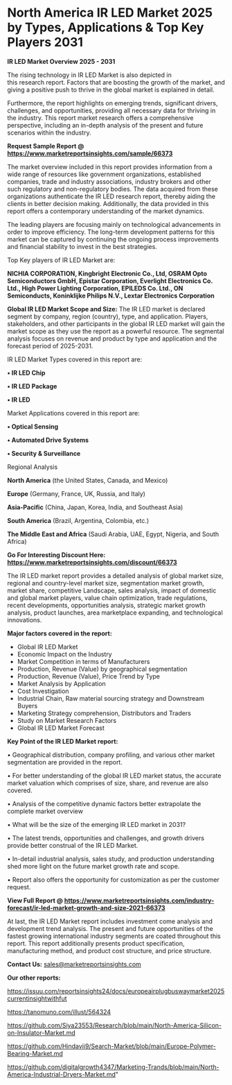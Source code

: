 # North America IR LED Market 2025 by Types, Applications & Top Key Players 2031

<Strong> IR LED Market Overview 2025 - 2031</strong>

The rising technology in IR LED Market is also depicted in this research report. Factors that are boosting the growth of the market, and giving a positive push to thrive in the global market is explained in detail.

Furthermore, the report highlights on emerging trends, significant drivers, challenges, and opportunities, providing all necessary data for thriving in the industry. This report market research offers a comprehensive perspective, including an in-depth analysis of the present and future scenarios within the industry.

<strong>Request Sample Report @ <a href=https://www.marketreportsinsights.com/sample/66373>https://www.marketreportsinsights.com/sample/66373</a></strong>

The market overview included in this report provides information from a wide range of resources like government organizations, established companies, trade and industry associations, industry brokers and other such regulatory and non-regulatory bodies. The data acquired from these organizations authenticate the IR LED research report, thereby aiding the clients in better decision making. Additionally, the data provided in this report offers a contemporary understanding of the market dynamics.

The leading players are focusing mainly on technological advancements in order to improve efficiency. The long-term development patterns for this market can be captured by continuing the ongoing process improvements and financial stability to invest in the best strategies.

Top Key players of IR LED Market are:

<strong>NICHIA CORPORATION, Kingbright Electronic Co., Ltd, OSRAM Opto Semiconductors GmbH, Epistar Corporation, Everlight Electronics Co. Ltd., High Power Lighting Corporation, EPILEDS Co. Ltd., ON Semiconducts, Koninklijke Philips N.V., Lextar Electronics Corporation</strong>

<strong><b>Global IR LED Market Scope and Size:</b></strong>
The IR LED market is declared segment by company, region (country), type, and application. Players, stakeholders, and other participants in the global IR LED market will gain the market scope as they use the report as a powerful resource. The segmental analysis focuses on revenue and product by type and application and the forecast period of 2025-2031.

IR LED Market Types covered in this report are:

<strong>• IR LED Chip

• IR LED Package

• IR LED</strong>

Market Applications covered in this report are:

<strong>• Optical Sensing

• Automated Drive Systems

• Security & Surveillance</strong> 

Regional Analysis

<strong>North America</strong> (the United States, Canada, and Mexico)

<strong>Europe</strong> (Germany, France, UK, Russia, and Italy)

<strong>Asia-Pacific</strong> (China, Japan, Korea, India, and Southeast Asia)

<strong>South America</strong> (Brazil, Argentina, Colombia, etc.)

<strong>The Middle East and Africa</strong> (Saudi Arabia, UAE, Egypt, Nigeria, and South Africa)

<strong>Go For Interesting Discount Here: <a href=https://www.marketreportsinsights.com/discount/66373>https://www.marketreportsinsights.com/discount/66373</a></strong>

The IR LED market report provides a detailed analysis of global market size, regional and country-level market size, segmentation market growth, market share, competitive Landscape, sales analysis, impact of domestic and global market players, value chain optimization, trade regulations, recent developments, opportunities analysis, strategic market growth analysis, product launches, area marketplace expanding, and technological innovations.

<strong><b>Major factors covered in the report:</b></strong>
<ul>
  <li>Global IR LED Market </li>
  <li>Economic Impact on the Industry</li>
  <li>Market Competition in terms of Manufacturers</li>
  <li>Production, Revenue (Value) by geographical segmentation</li>
  <li>Production, Revenue (Value), Price Trend by Type</li>
  <li>Market Analysis by Application</li>
  <li>Cost Investigation</li>
  <li>Industrial Chain, Raw material sourcing strategy and Downstream Buyers</li>
  <li>Marketing Strategy comprehension, Distributors and Traders</li>
  <li>Study on Market Research Factors</li>
  <li>Global IR LED Market Forecast</li>
</ul>

<strong><b>Key Point of the IR LED Market report:</b></strong>

• Geographical distribution, company profiling, and various other market segmentation are provided in the report.

• For better understanding of the global IR LED market status, the accurate market valuation which comprises of size, share, and revenue are also covered.

• Analysis of the competitive dynamic factors better extrapolate the complete market overview

• What will be the size of the emerging IR LED market in 2031?

• The latest trends, opportunities and challenges, and growth drivers provide better construal of the IR LED Market.

• In-detail industrial analysis, sales study, and production understanding shed more light on the future market growth rate and scope.

• Report also offers the opportunity for customization as per the customer request.

<strong><b>View Full Report @ <a href=https://www.marketreportsinsights.com/industry-forecast/ir-led-market-growth-and-size-2021-66373>https://www.marketreportsinsights.com/industry-forecast/ir-led-market-growth-and-size-2021-66373</a></b></strong>


At last, the IR LED Market report includes investment come analysis and development trend analysis. The present and future opportunities of the fastest growing international industry segments are coated throughout this report. This report additionally presents product specification, manufacturing method, and product cost structure, and price structure.

<strong>Contact Us:</strong>
sales@marketreportsinsights.com

<strong>Our other reports:</strong>

<a href=https://issuu.com/reportsinsights24/docs/europeairplugbuswaymarket2025currentinsightwithfut>https://issuu.com/reportsinsights24/docs/europeairplugbuswaymarket2025currentinsightwithfut</a>

<a href=https://tanomuno.com/illust/564324>https://tanomuno.com/illust/564324</a>

<a href=https://github.com/Siya23553/Research/blob/main/North-America-Silicon-on-Insulator-Market.md>https://github.com/Siya23553/Research/blob/main/North-America-Silicon-on-Insulator-Market.md</a>

<a href=https://github.com/Hindavii9/Search-Market/blob/main/Europe-Polymer-Bearing-Market.md>https://github.com/Hindavii9/Search-Market/blob/main/Europe-Polymer-Bearing-Market.md</a>

<a href=https://github.com/digitalgrowth4347/Marketing-Trands/blob/main/North-America-Industrial-Dryers-Market.md>https://github.com/digitalgrowth4347/Marketing-Trands/blob/main/North-America-Industrial-Dryers-Market.md</a>"
